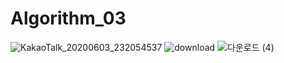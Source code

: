 # Algorithm_03
![KakaoTalk_20200603_232054537](https://user-images.githubusercontent.com/50236187/83648427-fe92f780-a5f0-11ea-99ca-7ec73d2e20e9.jpg)
![download](https://user-images.githubusercontent.com/50236187/83651348-5b43e180-a5f4-11ea-9f60-497ec1b4a72f.png)
![다운로드 (4)](https://user-images.githubusercontent.com/50236187/83651354-5d0da500-a5f4-11ea-9a23-54ed333b4d96.png)
